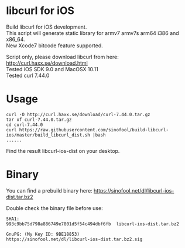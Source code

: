 libcurl for iOS
=================
Build libcurl for iOS development.  
This script will generate static library for armv7 armv7s arm64 i386 and x86_64.  
New Xcode7 bitcode feature supported.  

Script only, please download libcurl from here: http://curl.haxx.se/download.html  
Tested iOS SDK 9.0 and MacOSX 10.11  
Tested curl 7.44.0

Usage
=================
```
curl -O http://curl.haxx.se/download/curl-7.44.0.tar.gz
tar xf curl-7.44.0.tar.gz
cd curl-7.44.0
curl https://raw.githubusercontent.com/sinofool/build-libcurl-ios/master/build_libcurl_dist.sh |bash
......
```
Find the result libcurl-ios-dist on your desktop.


Binary
=================
You can find a prebuild binary here: https://sinofool.net/dl/libcurl-ios-dist.tar.bz2

Double check the binary file before use:
```
SHA1:
993c9bb75d798a886749e7801d5f54c494dbf6fb  libcurl-ios-dist.tar.bz2

GnuPG: (My Key ID: 9BE18853)
https://sinofool.net/dl/libcurl-ios-dist.tar.bz2.sig
```

